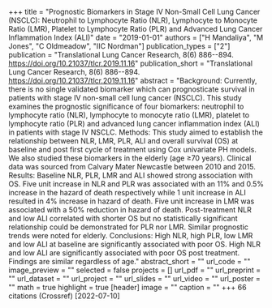 +++
title = "Prognostic Biomarkers in Stage IV Non-Small Cell Lung Cancer (NSCLC): Neutrophil to Lymphocyte Ratio (NLR), Lymphocyte to Monocyte Ratio (LMR), Platelet to Lymphocyte Ratio (PLR) and Advanced Lung Cancer Inflammation Index (ALI)"
date = "2019-01-01"
authors = ["H Mandaliya", "M Jones", "C Oldmeadow", "IIC Nordman"]
publication_types = ["2"]
publication = "Translational Lung Cancer Research, 8(6) 886--894. https://doi.org/10.21037/tlcr.2019.11.16"
publication_short = "Translational Lung Cancer Research, 8(6) 886--894. https://doi.org/10.21037/tlcr.2019.11.16"
abstract = "Background: Currently, there is no single validated biomarker which can prognosticate survival in patients with stage IV non-small cell lung cancer (NSCLC). This study examines the prognostic significance of four biomarkers: neutrophil to lymphocyte ratio (NLR), lymphocyte to monocyte ratio (LMR), platelet to lymphocyte ratio (PLR) and advanced lung cancer inflammation index (ALI) in patients with stage IV NSCLC. Methods: This study aimed to establish the relationship between NLR, LMR, PLR, ALI and overall survival (OS) at baseline and post first cycle of treatment using Cox univariate PH models. We also studied these biomarkers in the elderly (age ≥70 years). Clinical data was sourced from Calvary Mater Newcastle between 2010 and 2015. Results: Baseline NLR, PLR, LMR and ALI showed strong association with OS. Five unit increase in NLR and PLR was associated with an 11% and 0.5% increase in the hazard of death respectively while 1 unit increase in ALI resulted in 4% increase in hazard of death. Five unit increase in LMR was associated with a 50% reduction in hazard of death. Post-treatment NLR and low ALI correlated with shorter OS but no statistically significant relationship could be demonstrated for PLR nor LMR. Similar prognostic trends were noted for elderly. Conclusions: High NLR, high PLR, low LMR and low ALI at baseline are significantly associated with poor OS. High NLR and low ALI are significantly associated with poor OS post treatment. Findings are similar regardless of age."
abstract_short = ""
url_code = ""
image_preview = ""
selected = false
projects = []
url_pdf = ""
url_preprint = ""
url_dataset = ""
url_project = ""
url_slides = ""
url_video = ""
url_poster = ""
math = true
highlight = true
[header]
image = ""
caption = ""
+++
66 citations (Crossref) [2022-07-10]
